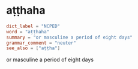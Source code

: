 # aṭṭhaha

``` toml
dict_label = "NCPED"
word = "aṭṭhaha"
summary = "or masculine a period of eight days"
grammar_comment = "neuter"
see_also = ["aṭṭha"]
```

or masculine a period of eight days

